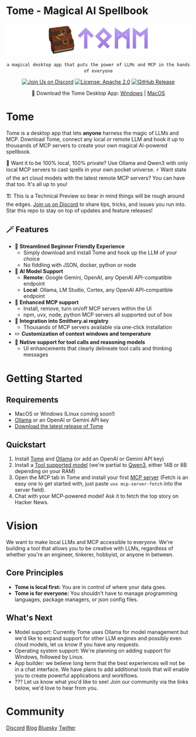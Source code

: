 # Tome - Magical AI Spellbook

<img src="static/images/repo-header.png" alt="Tome" />

<p align="center">
    <code>a magical desktop app that puts the power of LLMs and MCP in the hands of everyone</code>
</p>

<p align="center">
    <a href="[https://discord.gg/1365100902561742868](https://discord.gg/9CH6us29YA)" target="_blank"><img src="https://img.shields.io/discord/1365100902561742868?logo=discord&logoColor=fff&label=Join%20Us!&color=9D7CD8" alt="Join Us on Discord" /></a>
    <a href="https://opensource.org/licenses/Apache-2.0" target="_blank"><img src="https://img.shields.io/badge/License-Apache_2.0-blue.svg" alt="License: Apache 2.0" /></a>
    <a href="https://github.com/runebookai/tome/releases" target="_blank"><img src="https://img.shields.io/github/v/release/runebookai/tome" alt="GitHub Release" /></a>
</p>

<p align="center">
    🔮 Download the Tome Desktop App: <a href="https://github.com/runebookai/tome/releases/download/0.6.0/Tome_0.6.0_x64-setup.exe">Windows</a> | <a href="https://github.com/runebookai/tome/releases/download/0.6.0/Tome_0.6.0_aarch64.dmg">MacOS</a>
</p>

# Tome

Tome is a desktop app that lets **anyone** harness the magic of LLMs and MCP. Download Tome, connect any local or remote LLM and hook it up to thousands of MCP servers to create your own magical AI-powered spellbook.

🫥 Want it to be 100% local, 100% private? Use Ollama and Qwen3 with only local MCP servers to cast spells in your own pocket universe. ⚡ Want state of the art cloud models with the latest remote MCP servers? You can have that too. It's all up to you!

🏗️ This is a Technical Preview so bear in mind things will be rough around the edges. [Join us on Discord](https://discord.gg/9CH6us29YA) to share tips, tricks, and issues you run into. Star this repo to stay on top of updates and feature releases!

## 🪄 Features

- 🧙 **Streamlined Beginner Friendly Experience**
  - Simply download and install Tome and hook up the LLM of your choice
  - No fiddling with JSON, docker, python or node
- 🤖 **AI Model Support**
  - **Remote**: Google Gemini, OpenAI, any OpenAI API-compatible endpoint
  - **Local**: Ollama, LM Studio, Cortex, any OpenAI API-compatible endpoint
- 🔮 **Enhanced MCP support**
  - Install, remove, turn on/off MCP servers within the UI
  - npm, uvx, node, python MCP servers all supported out of box
- 🏪 **Integration into Smithery.ai registry**
  - Thousands of MCP servers available via one-click installation
- ✏️ **Customization of context windows and temperature**
- 🧰 **Native support for tool calls and reasoning models**
  - UI enhancements that clearly delineate tool calls and thinking messages


# Getting Started

## Requirements

- MacOS or Windows (Linux coming soon!)
- [Ollama](https://ollama.com/) or an OpenAI or Gemini API key
- [Download the latest release of Tome](https://github.com/runebookai/tome/releases)

## Quickstart

1. Install [Tome](https://github.com/runebookai/tome/releases) and [Ollama](https://ollama.com) (or add an OpenAI or Gemini API key)
2. Install a [Tool supported model](https://ollama.com/search?c=tools) (we're partial to [Qwen3](https://ollama.com/library/qwen3), either 14B or 8B depending on your RAM)
3. Open the MCP tab in Tome and install your first [MCP server](https://github.com/modelcontextprotocol/servers) (Fetch is an easy one to get started with, just paste `uvx mcp-server-fetch` into the server field).
4. Chat with your MCP-powered model! Ask it to fetch the top story on Hacker News.

# Vision

We want to make local LLMs and MCP accessible to everyone. We're building a tool that allows you to be creative with LLMs, regardless
of whether you're an engineer, tinkerer, hobbyist, or anyone in between.

## Core Principles

- **Tome is local first:** You are in control of where your data goes.
- **Tome is for everyone:** You shouldn't have to manage programming languages, package managers, or json config files.

## What's Next

- Model support: Currently Tome uses Ollama for model management but we'd like to expand support for other LLM engines and possibly even cloud models, let us know if you have any requests.
- Operating system support: We're planning on adding support for Windows, followed by Linux.
- App builder: we believe long term that the best experiences will not be in a chat interface. We have plans to add additional tools that will enable you to create powerful applications and workflows.
- ??? Let us know what you'd like to see! Join our community via the links below, we'd love to hear from you.

# Community

[Discord](https://discord.gg/9CH6us29YA) [Blog](https://blog.runebook.ai) [Bluesky](https://bsky.app/profile/gettome.app) [Twitter](https://twitter.com/get_tome) 
